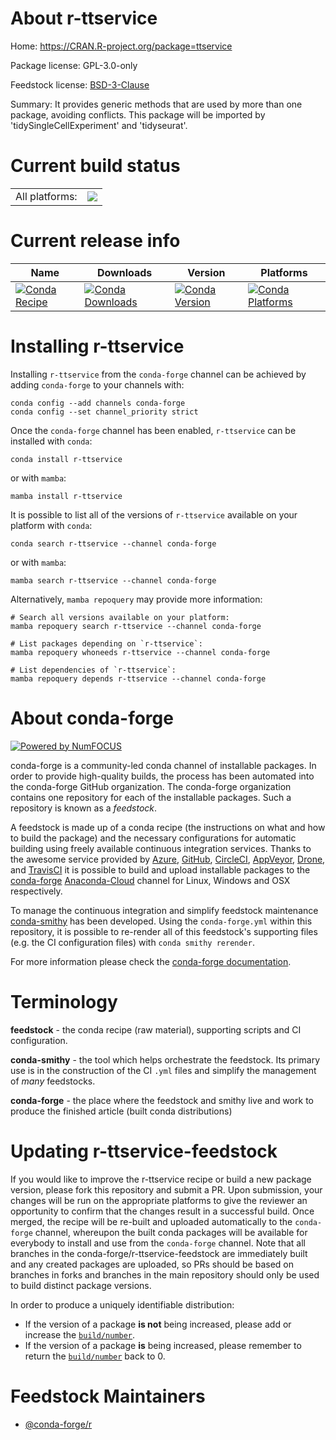 About r-ttservice
=================

Home: https://CRAN.R-project.org/package=ttservice

Package license: GPL-3.0-only

Feedstock license: [BSD-3-Clause](https://github.com/conda-forge/r-ttservice-feedstock/blob/main/LICENSE.txt)

Summary: It provides generic methods that are used by more than one package, avoiding conflicts. This package will be imported by 'tidySingleCellExperiment' and 'tidyseurat'.

Current build status
====================


<table><tr><td>All platforms:</td>
    <td>
      <a href="https://dev.azure.com/conda-forge/feedstock-builds/_build/latest?definitionId=17859&branchName=main">
        <img src="https://dev.azure.com/conda-forge/feedstock-builds/_apis/build/status/r-ttservice-feedstock?branchName=main">
      </a>
    </td>
  </tr>
</table>

Current release info
====================

| Name | Downloads | Version | Platforms |
| --- | --- | --- | --- |
| [![Conda Recipe](https://img.shields.io/badge/recipe-r--ttservice-green.svg)](https://anaconda.org/conda-forge/r-ttservice) | [![Conda Downloads](https://img.shields.io/conda/dn/conda-forge/r-ttservice.svg)](https://anaconda.org/conda-forge/r-ttservice) | [![Conda Version](https://img.shields.io/conda/vn/conda-forge/r-ttservice.svg)](https://anaconda.org/conda-forge/r-ttservice) | [![Conda Platforms](https://img.shields.io/conda/pn/conda-forge/r-ttservice.svg)](https://anaconda.org/conda-forge/r-ttservice) |

Installing r-ttservice
======================

Installing `r-ttservice` from the `conda-forge` channel can be achieved by adding `conda-forge` to your channels with:

```
conda config --add channels conda-forge
conda config --set channel_priority strict
```

Once the `conda-forge` channel has been enabled, `r-ttservice` can be installed with `conda`:

```
conda install r-ttservice
```

or with `mamba`:

```
mamba install r-ttservice
```

It is possible to list all of the versions of `r-ttservice` available on your platform with `conda`:

```
conda search r-ttservice --channel conda-forge
```

or with `mamba`:

```
mamba search r-ttservice --channel conda-forge
```

Alternatively, `mamba repoquery` may provide more information:

```
# Search all versions available on your platform:
mamba repoquery search r-ttservice --channel conda-forge

# List packages depending on `r-ttservice`:
mamba repoquery whoneeds r-ttservice --channel conda-forge

# List dependencies of `r-ttservice`:
mamba repoquery depends r-ttservice --channel conda-forge
```


About conda-forge
=================

[![Powered by
NumFOCUS](https://img.shields.io/badge/powered%20by-NumFOCUS-orange.svg?style=flat&colorA=E1523D&colorB=007D8A)](https://numfocus.org)

conda-forge is a community-led conda channel of installable packages.
In order to provide high-quality builds, the process has been automated into the
conda-forge GitHub organization. The conda-forge organization contains one repository
for each of the installable packages. Such a repository is known as a *feedstock*.

A feedstock is made up of a conda recipe (the instructions on what and how to build
the package) and the necessary configurations for automatic building using freely
available continuous integration services. Thanks to the awesome service provided by
[Azure](https://azure.microsoft.com/en-us/services/devops/), [GitHub](https://github.com/),
[CircleCI](https://circleci.com/), [AppVeyor](https://www.appveyor.com/),
[Drone](https://cloud.drone.io/welcome), and [TravisCI](https://travis-ci.com/)
it is possible to build and upload installable packages to the
[conda-forge](https://anaconda.org/conda-forge) [Anaconda-Cloud](https://anaconda.org/)
channel for Linux, Windows and OSX respectively.

To manage the continuous integration and simplify feedstock maintenance
[conda-smithy](https://github.com/conda-forge/conda-smithy) has been developed.
Using the ``conda-forge.yml`` within this repository, it is possible to re-render all of
this feedstock's supporting files (e.g. the CI configuration files) with ``conda smithy rerender``.

For more information please check the [conda-forge documentation](https://conda-forge.org/docs/).

Terminology
===========

**feedstock** - the conda recipe (raw material), supporting scripts and CI configuration.

**conda-smithy** - the tool which helps orchestrate the feedstock.
                   Its primary use is in the construction of the CI ``.yml`` files
                   and simplify the management of *many* feedstocks.

**conda-forge** - the place where the feedstock and smithy live and work to
                  produce the finished article (built conda distributions)


Updating r-ttservice-feedstock
==============================

If you would like to improve the r-ttservice recipe or build a new
package version, please fork this repository and submit a PR. Upon submission,
your changes will be run on the appropriate platforms to give the reviewer an
opportunity to confirm that the changes result in a successful build. Once
merged, the recipe will be re-built and uploaded automatically to the
`conda-forge` channel, whereupon the built conda packages will be available for
everybody to install and use from the `conda-forge` channel.
Note that all branches in the conda-forge/r-ttservice-feedstock are
immediately built and any created packages are uploaded, so PRs should be based
on branches in forks and branches in the main repository should only be used to
build distinct package versions.

In order to produce a uniquely identifiable distribution:
 * If the version of a package **is not** being increased, please add or increase
   the [``build/number``](https://docs.conda.io/projects/conda-build/en/latest/resources/define-metadata.html#build-number-and-string).
 * If the version of a package **is** being increased, please remember to return
   the [``build/number``](https://docs.conda.io/projects/conda-build/en/latest/resources/define-metadata.html#build-number-and-string)
   back to 0.

Feedstock Maintainers
=====================

* [@conda-forge/r](https://github.com/conda-forge/r/)

